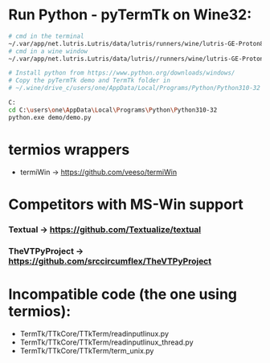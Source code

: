 # Run Python - pyTermTk on Wine32:
```bash
# cmd in the terminal
~/.var/app/net.lutris.Lutris/data/lutris/runners/wine/lutris-GE-Proton8-5-x86_64/bin/wine cmd
# cmd in a wine window
~/.var/app/net.lutris.Lutris/data/lutris//runners/wine/lutris-GE-Proton8-5-x86_64/bin/wine wineconsole

# Install python from https://www.python.org/downloads/windows/
# Copy the pyTermTk demo and TermTk folder in
# ~/.wine/drive_c/users/one/AppData/Local/Programs/Python/Python310-32

C:
cd C:\users\one\AppData\Local\Programs\Python\Python310-32
python.exe demo/demo.py
```

# termios wrappers
 - termiWin -> https://github.com/veeso/termiWin

# Competitors with MS-Win support

### Textual -> https://github.com/Textualize/textual

### TheVTPyProject -> https://github.com/srccircumflex/TheVTPyProject

# Incompatible code (the one using termios):
 - TermTk/TTkCore/TTkTerm/readinputlinux.py
 - TermTk/TTkCore/TTkTerm/readinputlinux_thread.py
 - TermTk/TTkCore/TTkTerm/term_unix.py
